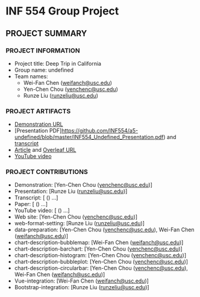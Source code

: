 # INF 554 Group Project

## PROJECT SUMMARY

### PROJECT INFORMATION

- Project title: Deep Trip in California
- Group name: undefined
- Team names: 
    *   Wei-Fan Chen (weifanch@usc.edu)
    *   Yen-Chen Chou (yenchenc@usc.edu)
    *   Runze Liu (runzeliu@usc.edu)

### PROJECT ARTIFACTS

- [Demonstration URL](http://pdms.usc.edu/~yenchenc/project/dist/)
- [Presentation PDF]https://github.com/INF554/a5-undefined/blob/master/INF554_Undefined_Presentation.pdf) and [transcript](https://github.com/INF554/a5-undefined/blob/master/PRESENTATION_TRANSCRIPT.md)
- [Article](<article-pdf-url>) and [Overleaf URL](https://www.overleaf.com/4559825934xjssmcfbkrkt)
- [YouTube video](<youtube-video-url>)


### PROJECT CONTRIBUTIONS
- Demonstration: [Yen-Chen Chou (yenchenc@usc.edu)]
- Presentation: [Runze Liu (runzeliu@usc.edu)]
- Transcript: [<member-name> (<member-USC-username>) ...]
- Paper: [<member-name> (<member-USC-username>) ...]
- YouTube video: [<member-name> (<member-USC-username>) ...]
- Web site: [Yen-Chen Chou (yenchenc@usc.edu)]
- web-format-setting: [Runze Liu (runzeliu@usc.edu)]
- data-preparation: [Yen-Chen Chou (yenchenc@usc.edu), Wei-Fan Chen (weifanch@usc.edu)]
- chart-description-bubblemap: [Wei-Fan Chen (weifanch@usc.edu)]
- chart-description-barchart: [Yen-Chen Chou (yenchenc@usc.edu)]
- chart-description-histogram: [Yen-Chen Chou (yenchenc@usc.edu)]
- chart-description-bubbleplot: [Yen-Chen Chou (yenchenc@usc.edu)]
- chart-description-circularbar: [Yen-Chen Chou (yenchenc@usc.edu), Wei-Fan Chen (weifanch@usc.edu)]
- Vue-integration: [Wei-Fan Chen (weifanch@usc.edu)]
- Bootstrap-integration: [Runze Liu (runzeliu@usc.edu)]

